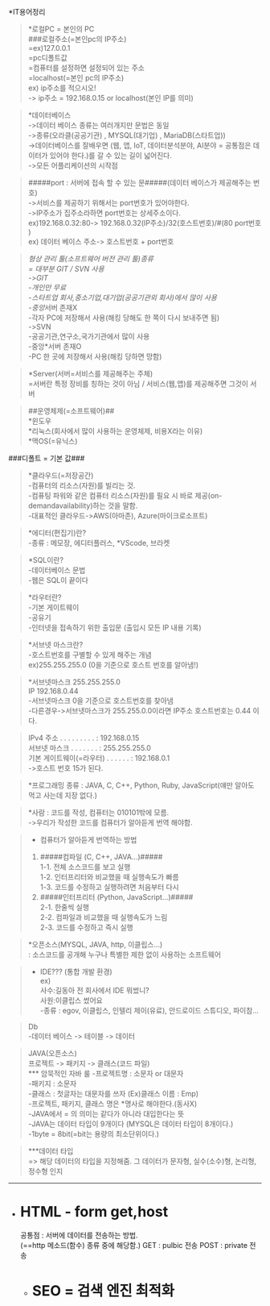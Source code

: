 \*IT용어정리

> \*로컬PC = 본인의 PC  
>  ###로컬주소(=본인pc의 IP주소)  
>  =ex)127.0.0.1  
>  =pc디폴트값  
>  =컴퓨터를 설정하면 설정되어 있는 주소  
>  =localhost(=본인 pc의 IP주소)  
>  ex) ip주소를 적으시오!  
>  -> ip주소 = 192.168.0.15 or localhost(본인 IP를 의미)

> \*데이터베이스  
> ->데이터 베이스 종류는 여러개지만 문법은 동일  
> ->종류(오라클(공공기관) , MYSQL(대기업) , MariaDB(스타트업))  
> ->데이터베이스를 잘배우면 (웹, 앱, IoT, 데이터분석분야, AI분야 = 공통점은 데이터가 있어야 한다.)를 갈 수 있는 길이 넓어진다.  
> ->모든 어플리케이션의 시작점

> #####port : 서버에 접속 할 수 있는 문#####(데이터 베이스가 제공해주는 번호)  
> ->서비스를 제공하기 위해서는 port번호가 있어야한다.  
> ->IP주소가 집주소라하면 port번호는 상세주소이다.  
>  ex)192.168.0.32:80-> 192.168.0.32(IP주소)/32(호스트번호)/#(80 port번호 )  
>  ex) 데이터 베이스 주소-> 호스트번호 + port번호

> *형상 관리 툴(소프트웨어 버전 관리 툴)종류  
> = 대부분 GIT / SVN 사용  
> ->GIT  
> -개인만 무료  
> -스타트업 회사,중소기업,대기업(공공기관외 회사)에서 많이 사용  
> -중앙*서버 존재X  
> -각자 PC에 저장해서 사용(해킹 당해도 한 쪽이 다시 보내주면 됨)  
> ->SVN  
> -공공기관,연구소,국가기관에서 많이 사용  
> -중앙\*서버 존재O  
> -PC 한 곳에 저장해서 사용(해킹 당하면 망함)

> \*Server(서버=서비스를 제공해주는 주체)  
> =서버란 특정 장비를 칭하는 것이 아님 / 서비스(웹,앱)를 제공해주면 그것이 서버

> ##운영체제(=소프트웨어)##  
> *윈도우  
> *리눅스(회사에서 많이 사용하는 운영체제, 비용X라는 이유)  
> \*맥OS(=유닉스)

###디폴트 = 기본 값###

> \*클라우드(=저장공간)  
> -컴퓨터의 리소스(자원)를 빌리는 것.  
> -컴퓨팅 파워와 같은 컴퓨터 리소스(자원)를 필요 시 바로 제공(on-demandavailability)하는 것을 말함.  
> -대표적인 클라우드->AWS(아마존), Azure(마이크로소프트)

> *에디터(편집기)란?  
> -종류 : 메모장, 에디터플러스, *VScode, 브라켓

> \*SQL이란?  
> -데이터베이스 문법  
> -웹은 SQL이 끝이다

> \*라우터란?  
> -기본 게이트웨이  
> -공유기  
> -인터넷을 접속하기 위한 출입문 (출입시 모든 IP 내용 기록)

> \*서브넷 마스크란?  
> -호스트번호를 구별할 수 있게 해주는 개념  
> ex)255.255.255.0 (0을 기준으로 호스트 번호를 알아냄!)

> \*서브넷마스크 255.255.255.0  
>  IP 192.168.0.44  
> -서브넷마스크 0을 기준으로 호스트번호를 찾아냄  
> -다른경우->서브넷마스크가 255.255.0.0이라면 IP주소 호스트번호는 0.44 이다.

> IPv4 주소 . . . . . . . . . : 192.168.0.15  
>  서브넷 마스크 . . . . . . . : 255.255.255.0  
>  기본 게이트웨이(=라우터) . . . . . . : 192.168.0.1  
>  ->호스트 번호 15가 된다.

> \*프로그래밍 종류 : JAVA, C, C++, Python, Ruby, JavaScript(얘만 알아도 먹고 사는데 지장 없다.)

> \*사람 : 코드를 작성, 컴퓨터는 010101밖에 모름.  
> ->우리가 작성한 코드를 컴퓨터가 알아듣게 번역 해야함.

> - 컴퓨터가 알아듣게 번역하는 방법
>
> 1.  #####컴파일 (C, C++, JAVA...)#####  
>     1-1. 전체 소스코드를 보고 실행  
>     1-2. 인터프리터와 비교했을 때 실행속도가 빠름  
>     1-3. 코드를 수정하고 실행하려면 처음부터 다시
> 2.  #####인터프리터 (Python, JavaScript...)#####  
>     2-1. 한줄씩 실행  
>     2-2. 컴파일과 비교했을 때 실행속도가 느림  
>     2-3. 코드를 수정하고 즉시 실행

> \*오픈소스(MYSQL, JAVA, http, 이클립스...)  
> : 소스코드를 공개해 누구나 특별한 제한 없이 사용하는 소프트웨어

> - IDE??? (통합 개발 환경)  
>   ex)  
>   사수:길동아 전 회사에서 IDE 뭐썼니?  
>   사원:이클립스 썼어요  
>   -종류 : egov, 이클립스, 인텔리 제이(유료), 안드로이드 스튜디오, 파이참...

> Db  
> -데이터 베이스 -> 테이블 -> 데이터

> JAVA(오픈소스)  
> 프로젝트 -> 패키지 -> 클래스(코드 파일)  
> *\*\* 암묵적인 자바 룰 -프로젝트명 : 소문자 or 대문자  
> -패키지 : 소문자  
> -클래스 : 첫글자는 대문자를 쓰자 (Ex)클래스 이름 : Emp)  
> -프로젝트, 패키지, 클래스 명은 *명사로 해야한다.(동사X)  
> -JAVA에서 = 의 의미는 같다가 아니라 대입한다는 뜻  
> -JAVA는 데이터 타입이 9개이다 (MYSQL은 데이터 타입이 8개이다.)  
> -1byte = 8bit(=bit는 용량의 최소단위이다.)

> \*\*\*데이터 타입  
> => 해당 데이터의 타입을 지정해줌. 그 데이터가 문자형, 실수(소수)형, 논리형, 정수형 인지

---

- # HTML - form get,host

  공통점 : 서버에 데이터를 전송하는 방법.  
  (==http 메소드(함수) 종류 중에 해당함.)
  GET : pulbic 전송
  POST : private 전송

  - # SEO = 검색 엔진 최적화
